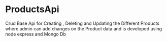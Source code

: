 # ProductsApi
Crud Base Api for Creating , Deleting  and Updating the Different Products where admin can add changes on the Product data and is developed using node express and Mongo Db
